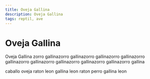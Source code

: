 ```yaml
---
title: Oveja Gallina
description: Oveja Gallina
tags: reptil, ave
---
```


# Oveja Gallina

Oveja Gallina zorro gallinazorro gallinazorro gallinazorro gallinazorro gallinazorro gallinazorro gallinazorro gallinazorro gallinazorro gallina

caballo oveja raton leon gallina leon raton perro gallina leon